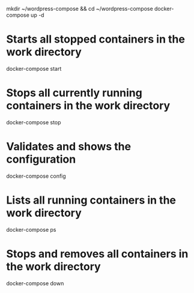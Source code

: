 mkdir  ~/wordpress-compose && cd ~/wordpress-compose
docker-compose up -d
# Starts all stopped containers in the work directory
docker-compose start
# Stops all currently running containers in the work directory
docker-compose stop
# Validates and shows the configuration
docker-compose config
# Lists all running containers in the work directory
docker-compose ps
# Stops and removes all containers in the work directory
docker-compose down